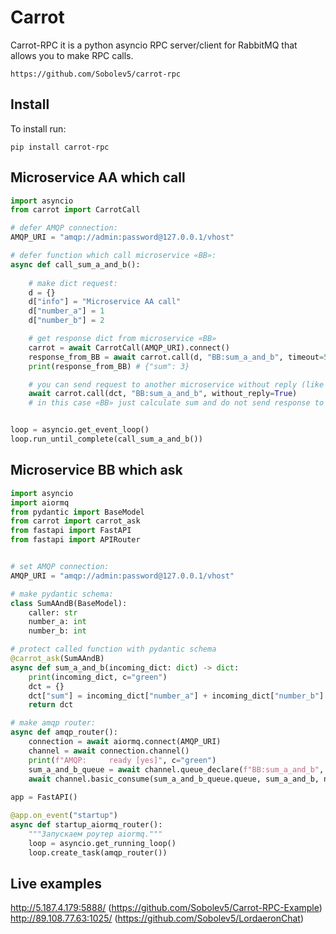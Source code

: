 # Carrot
Carrot-RPC it is a python asyncio RPC server/client for RabbitMQ that allows you to make RPC calls.  


```no-highlight
https://github.com/Sobolev5/carrot-rpc
```

## Install
To install run:
```no-highlight
pip install carrot-rpc
```


## Microservice AA which call

```python
import asyncio
from carrot import CarrotCall

# defer AMQP connection:
AMQP_URI = "amqp://admin:password@127.0.0.1/vhost"

# defer function which call microservice «BB»:
async def call_sum_a_and_b():
  
    # make dict request:
    d = {}
    d["info"] = "Microservice AA call"
    d["number_a"] = 1
    d["number_b"] = 2

    # get response dict from microservice «BB»
    carrot = await CarrotCall(AMQP_URI).connect()
    response_from_BB = await carrot.call(d, "BB:sum_a_and_b", timeout=5)    
    print(response_from_BB) # {"sum": 3}

    # you can send request to another microservice without reply (like standart call):
    await carrot.call(dct, "BB:sum_a_and_b", without_reply=True)
    # in this case «BB» just calculate sum and do not send response to caller.   


loop = asyncio.get_event_loop()
loop.run_until_complete(call_sum_a_and_b())

```


## Microservice BB which ask

```python
import asyncio
import aiormq
from pydantic import BaseModel
from carrot import carrot_ask
from fastapi import FastAPI
from fastapi import APIRouter


# set AMQP connection:
AMQP_URI = "amqp://admin:password@127.0.0.1/vhost"

# make pydantic schema:
class SumAAndB(BaseModel):
    caller: str
    number_a: int
    number_b: int

# protect called function with pydantic schema
@carrot_ask(SumAAndB)
async def sum_a_and_b(incoming_dict: dict) -> dict:
    print(incoming_dict, c="green")
    dct = {}
    dct["sum"] = incoming_dict["number_a"] + incoming_dict["number_b"]
    return dct

# make amqp router:
async def amqp_router():
    connection = await aiormq.connect(AMQP_URI)
    channel = await connection.channel()
    print(f"AMQP:     ready [yes]", c="green")
    sum_a_and_b_queue = await channel.queue_declare(f"BB:sum_a_and_b", durable=False)
    await channel.basic_consume(sum_a_and_b_queue.queue, sum_a_and_b, no_ack=False)  
    
app = FastAPI()

@app.on_event("startup")
async def startup_aiormq_router():
    """Запускаем роутер aiormq."""
    loop = asyncio.get_running_loop()
    loop.create_task(amqp_router())
```

## Live examples 
http://5.187.4.179:5888/  (https://github.com/Sobolev5/Carrot-RPC-Example)  
http://89.108.77.63:1025/  (https://github.com/Sobolev5/LordaeronChat)  






